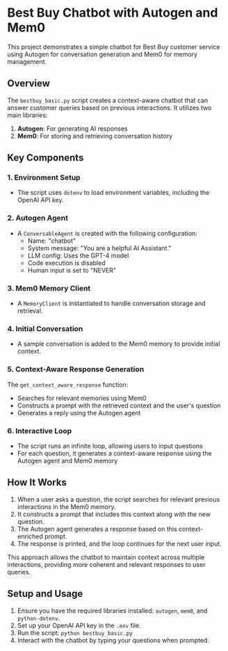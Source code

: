 # Best Buy Chatbot with Autogen and Mem0

This project demonstrates a simple chatbot for Best Buy customer service using Autogen for conversation generation and Mem0 for memory management.

## Overview

The `bestbuy_basic.py` script creates a context-aware chatbot that can answer customer queries based on previous interactions. It utilizes two main libraries:

1. **Autogen**: For generating AI responses
2. **Mem0**: For storing and retrieving conversation history

## Key Components

### 1. Environment Setup

- The script uses `dotenv` to load environment variables, including the OpenAI API key.

### 2. Autogen Agent

- A `ConversableAgent` is created with the following configuration:
  - Name: "chatbot"
  - System message: "You are a helpful AI Assistant."
  - LLM config: Uses the GPT-4 model
  - Code execution is disabled
  - Human input is set to "NEVER"

### 3. Mem0 Memory Client

- A `MemoryClient` is instantiated to handle conversation storage and retrieval.

### 4. Initial Conversation

- A sample conversation is added to the Mem0 memory to provide initial context.

### 5. Context-Aware Response Generation

The `get_context_aware_response` function:
- Searches for relevant memories using Mem0
- Constructs a prompt with the retrieved context and the user's question
- Generates a reply using the Autogen agent

### 6. Interactive Loop

- The script runs an infinite loop, allowing users to input questions
- For each question, it generates a context-aware response using the Autogen agent and Mem0 memory

## How It Works

1. When a user asks a question, the script searches for relevant previous interactions in the Mem0 memory.
2. It constructs a prompt that includes this context along with the new question.
3. The Autogen agent generates a response based on this context-enriched prompt.
4. The response is printed, and the loop continues for the next user input.

This approach allows the chatbot to maintain context across multiple interactions, providing more coherent and relevant responses to user queries.

## Setup and Usage

1. Ensure you have the required libraries installed: `autogen`, `mem0`, and `python-dotenv`.
2. Set up your OpenAI API key in the `.env` file.
3. Run the script: `python bestbuy_basic.py`
4. Interact with the chatbot by typing your questions when prompted.